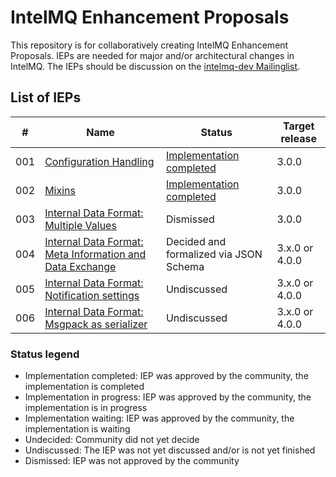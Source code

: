 # IntelMQ Enhancement Proposals

This repository is for collaboratively creating IntelMQ Enhancement Proposals.
IEPs are needed for major and/or architectural changes in IntelMQ.
The IEPs should be discussion on the [intelmq-dev Mailinglist](https://lists.cert.at/cgi-bin/mailman/listinfo/intelmq-dev).

## List of IEPs

|#|Name|Status|Target release|
|---|---|---|---|
|001|[Configuration Handling](001/)|[Implementation completed](https://github.com/certtools/intelmq/projects/9)|3.0.0|
|002|[Mixins](002/)|[Implementation completed](https://github.com/certtools/intelmq/projects/10)|3.0.0|
|003|[Internal Data Format: Multiple Values](003/)|Dismissed|3.0.0|
|004|[Internal Data Format: Meta Information and Data Exchange](004/)|Decided and formalized via JSON Schema|3.x.0 or 4.0.0|
|005|[Internal Data Format: Notification settings](005/)|Undiscussed|3.x.0 or 4.0.0|
|006|[Internal Data Format: Msgpack as serializer](006/)|Undiscussed|3.x.0 or 4.0.0|

### Status legend
* Implementation completed: IEP was approved by the community, the implementation is completed
* Implementation in progress: IEP was approved by the community, the implementation is in progress
* Implementation waiting: IEP was approved by the community, the implementation is waiting
* Undecided: Community did not yet decide
* Undiscussed: The IEP was not yet discussed and/or is not yet finished
* Dismissed: IEP was not approved by the community
